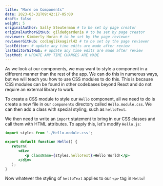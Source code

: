 ```yaml
---
title: "More on Components"
date: 2023-03-31T09:42:17-05:00
draft: false
weight: 5
originalAuthor: Sally Steuterman # to be set by page creator
originalAuthorGitHub: gildedgardenia # to be set by page creator
reviewer: Kimberly Horan # to be set by the page reviewer
reviewerGitHub: codinglikeagirl42 # to be set by the page reviewer
lastEditor: # update any time edits are made after review
lastEditorGitHub: # update any time edits are made after review
lastMod: # UPDATE ANY TIME CHANGES ARE MADE
---
```


As we look at our components, we may want to style a component in a different manner than the rest of the app. We can do this in numerous ways, but we will teach you how to use CSS modules to do this. This is because CSS modules can be found in other codebases beyond React and do not require an external library to work. 

To create a CSS module to style our `Hello` component, all we need to do is create a new file in our `components` directory called `Hello.module.css`. We can then add a class with special styling, such as `helloText`. 

We then need to write an `import` statement to bring in our CSS classes and call them with HTML attributes.
To apply this, let's modify `Hello.js`:

```jsx
import styles from './Hello.module.css';

export default function Hello() {
   return(
      <div>
         <p className={styles.helloText}>Hello World!</p>
      </div>
   );
}
```

Now whatever the styling of `helloText` applies to our `<p>` tag in `Hello`!
